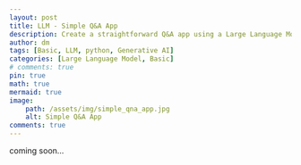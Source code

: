 ```yaml
---
layout: post
title: LLM - Simple Q&A App
description: Create a straightforward Q&A app using a Large Language Model (LLM) for instant and accurate answers to your queries.
author: dm
tags: [Basic, LLM, python, Generative AI]
categories: [Large Language Model, Basic]
# comments: true
pin: true
math: true
mermaid: true
image:
    path: /assets/img/simple_qna_app.jpg
    alt: Simple Q&A App
comments: true
---
```


coming soon...
